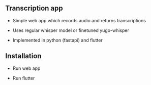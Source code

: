 ## Transcription app

- Simple web app which records audio and returns transcriptions

- Uses regular whisper model or finetuned yugo-whisper

- Implemented in python (fastapi) and flutter

## Installation

- Run web app

- Run flutter
